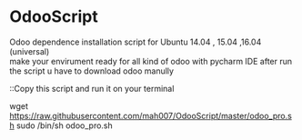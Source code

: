 # OdooScript
Odoo dependence installation script for Ubuntu 14.04 , 15.04 ,16.04 (universal)  
make your envirument ready for all kind of odoo with pycharm IDE
after run the script u have to download odoo manully 

::Copy this script and run it on your terminal 



wget https://raw.githubusercontent.com/mah007/OdooScript/master/odoo_pro.sh
sudo /bin/sh odoo_pro.sh
